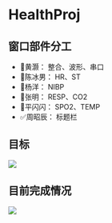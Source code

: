 # HealthProj

## 窗口部件分工

 - :red_circle:黄灏：	整合、波形、串口
 - :red_circle:陈冰男：	HR、ST
 - :red_circle:杨洋：	NIBP
 - :red_circle:张明：	RESP、CO2
 - :red_circle:平闪闪：	SPO2、TEMP
 - :white_check_mark:周昭辰：	标题栏

## 目标
![](https://cdn.jsdelivr.net/gh/huanghaozi/Storage4App@master/20200718/20200718115613b24d0116dee6d1759032094ced190ae5.jpg)

## 目前完成情况
![](https://cdn.jsdelivr.net/gh/huanghaozi/Storage4App@master/20200718/202007180912106a657d27ab5a367391900ed2d41e736d.jpg)
